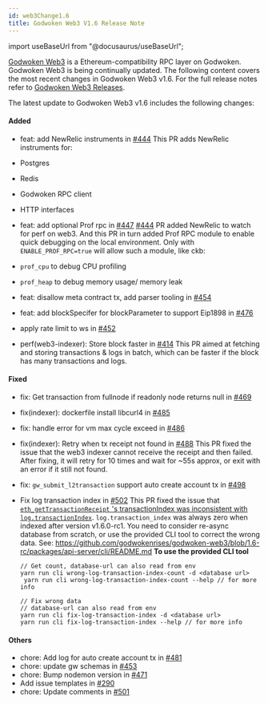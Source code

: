 ```yaml
---
id: web3Change1.6
title: Godwoken Web3 V1.6 Release Note
---
```

import useBaseUrl from "@docusaurus/useBaseUrl";

[Godwoken Web3](https://github.com/godwokenrises/godwoken-web3) is a Ethereum-compatibility RPC layer on Godwoken. Godwoken Web3 is being continually updated. The following content covers the most recent changes in Godwoken Web3 v1.6. For the full release notes refer to [Godwoken Web3 Releases](https://github.com/godwokenrises/godwoken-web3/releases).

The latest update to Godwoken Web3 v1.6 includes the following changes:

#### Added
- feat: add NewRelic instruments in [#444](https://github.com/godwokenrises/godwoken-web3/pull/444)
This PR adds NewRelic instruments for:
 - Postgres
 - Redis
 - Godwoken RPC client
 - HTTP interfaces

- feat: add optional Prof rpc in [#447](https://github.com/godwokenrises/godwoken-web3/pull/447)
[#444](https://github.com/godwokenrises/godwoken-web3/pull/444) PR added NewRelic to watch for perf on web3. And this PR in turn added Prof RPC module to enable quick debugging on the local environment. Only with `ENABLE_PROF_RPC=true` will allow such a module, like ckb:
 - `prof_cpu` to debug CPU profiling
 - `prof_heap` to debug memory usage/ memory leak

- feat: disallow meta contract tx, add parser tooling in [#454](https://github.com/godwokenrises/godwoken-web3/pull/454)
- feat: add blockSpecifer for blockParameter to support Eip1898 in [#476](https://github.com/godwokenrises/godwoken-web3/pull/476)
- apply rate limit to ws in [#452](https://github.com/godwokenrises/godwoken-web3/pull/452)
- perf(web3-indexer): Store block faster in [#414](https://github.com/godwokenrises/godwoken-web3/pull/414)
This PR aimed at fetching and storing transactions & logs in batch, which can be faster if the block has many transactions and logs.

#### Fixed
- fix: Get transaction from fullnode if readonly node returns null in [#469](https://github.com/godwokenrises/godwoken-web3/pull/469)

- fix(indexer): dockerfile install libcurl4 in [#485](https://github.com/godwokenrises/godwoken-web3/pull/485)

- fix: handle error for vm max cycle exceed in [#486](https://github.com/godwokenrises/godwoken-web3/pull/486)

- fix(indexer): Retry when tx receipt not found in [#488](https://github.com/godwokenrises/godwoken-web3/pull/488)
    This PR fixed the issue that the web3 indexer cannot receive the receipt and then failed. After fixing, it will retry for 10 times and wait for ~55s approx, or exit with an error if it still not found.

- fix: `gw_submit_l2transaction` support auto create account tx in [#498](https://github.com/godwokenrises/godwoken-web3/pull/498)

- Fix log transaction index in [#502](https://github.com/godwokenrises/godwoken-web3/pull/502)
    This PR fixed the issue that [`eth_getTransactionReceipt` 's transactionIndex was inconsistent with `log.transactionIndex`](https://github.com/godwokenrises/godwoken-web3/issues/495). `log.transaction_index` was always zero when indexed after version v1.6.0-rc1. You need to consider re-async database from scratch, or use the provided CLI tool to correct the wrong data. See: https://github.com/godwokenrises/godwoken-web3/blob/1.6-rc/packages/api-server/cli/README.md
    **To use the provided CLI tool**
    ```
    // Get count, database-url can also read from env
    yarn run cli wrong-log-transaction-index-count -d <database url>
     yarn run cli wrong-log-transaction-index-count --help // for more info

    // Fix wrong data
    // database-url can also read from env
    yarn run cli fix-log-transaction-index -d <database url>
    yarn run cli fix-log-transaction-index --help // for more info
    ```


#### Others
- chore: Add log for auto create account tx in [#481](https://github.com/godwokenrises/godwoken-web3/pull/481)
- chore: update gw schemas in [#453](https://github.com/godwokenrises/godwoken-web3/pull/453)
- chore: Bump nodemon version in [#471](https://github.com/godwokenrises/godwoken-web3/pull/471)
- Add issue templates in [#290](https://github.com/godwokenrises/godwoken-web3/pull/290)
- chore: Update comments in [#501](https://github.com/godwokenrises/godwoken-web3/pull/501) 
